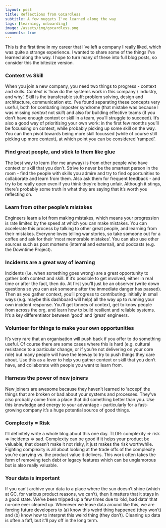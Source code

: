 ```yaml
---
layout: post
title: Reflections from GoCardless
subtitle: A few nuggets I've learned along the way
tags: [learning, onboarding]
image: /assets/img/gocardless.png
comments: true
---
```


This is the first time in my career that I’ve left a company I really liked, which was quite a strange experience. I wanted to share some of the things I’ve learned along the way. I hope to turn many of these into full blog posts, so consider this the bitesize version.

### Context vs Skill
When you join a new company, you need two things to progress - context and skills.
Context is ‘how do the systems work in this company / industry, and why’.
Skill is the transferable stuff: problem solving, design and architecture, communication etc.
I’ve found separating these concepts very useful, both for combating imposter syndrome
(that mistake was because I was missing *context* not *skill*) and also for building effective teams
(if you don’t have enough context or skill in a team, you’ll struggle to succeed).
It’s also a good way of prioritising your own work: in the first few months you’ll be focussing on context,
while probably picking up some skill on the way.
You can then pivot towards being more skill focussed (while of course still picking up more context),
at which point you can be considered ‘ramped’. 

### Find great people, and stick to them like glue
The best way to learn (for me anyway) is from other people who have context or skill that you don’t.
Strive to never be the smartest person in the room - find the people with skills you admire and try to
find opportunities to collaborate and learn from them.
Also ask them for frequent feedback - and try to be really open even if you think they’re being unfair.
Although it stings, there’s probably some truth in what they are saying that it’s worth you reflecting on.

### Learn from other people’s mistakes
Engineers learn a lot from making mistakes, which means your progression is rate limited by the speed at which you can make mistakes.
You can accelerate this process by talking to other great people, and learning from their mistakes.
Everyone loves telling war stories, so take someone out for a coffee and ask for their ‘most memorable mistakes’.
You can also use other sources such as post mortems (internal and external), and podcasts (e.g. the Downtime Project).

### Incidents are a great way of learning
Incidents (i.e. when something goes wrong) are a great opportunity to gather both context and skill.
If it’s possible to get involved, either in real time or after the fact, then do.
At first you’ll just be an observer (write down questions so you can ask someone after the immediate danger has passed).
Then as you gather context, you’ll progress to contributing:
initially in small ways (e.g. maybe this dashboard will help) all the way up to running your own incident response.
You’ll get tonnes of context, get to know people from across the org, and learn how to build resilient and reliable systems.
It’s a key differentiator between ‘good’ and ‘great’ engineers.

### Volunteer for things to make your own opportunities
It’s very rare that an organisation will push back if you offer to do something useful.
Of course there are some cases where this is hard (e.g. cultural resistance to a particular change,
or if you’re not delivering on your core role) but many people will have the leeway to try to push things they care about.
Use this as a lever to help you gather context or skill that you don’t have, and collaborate with people you want to learn from.

### Harness the power of new joiners
New joiners are awesome because they haven’t learned to ‘accept’ the things that are broken or bad about your systems and processes.
They’ve also probably come from a place that did something better than you.
Use this knowledge and energy to your advantage - particularly for a fast-growing company it’s a huge potential source of good things.

### Complexity = Risk
I’ll definitely write a whole blog about this one day. TLDR: complexity => risk => incidents => sad.
Complexity can be good if it helps your product be valuable; that doesn’t make it not risky, it just makes the risk worthwhile.
Fighting complexity is all about looking at the trade offs of the complexity you’re carrying vs. the product value it delivers.
This work often takes the form of removing tech debt or legacy features which can be unglamorous but is also really valuable.

### Your data is important
If you can’t archive your data to a place where the sun doesn’t shine (which at GC, for various product reasons, we can’t),
then it matters that it stays in a good state.
We’ve been tripped up a few times due to ‘old, bad data’ that no-one ever cleared up.
Whenever we leave data around like this, we are forcing future developers to
(a) know this weird thing happened (they won’t) and
(b) know how to interpret this weird thing (they don’t).
Cleaning up data is often a faff, but it’ll pay off in the long term.
